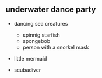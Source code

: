 underwater dance party
-----------------------
  * dancing sea creatures
    - spinnig starfish
    - spongebob
    - person with a snorkel mask
    
  * little mermaid
  * scubadiver
